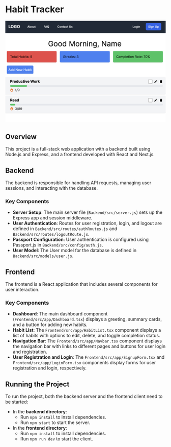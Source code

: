 # Habit Tracker
![Alt text](image.png)

## Overview

This project is a full-stack web application with a backend built using Node.js and Express, and a frontend developed with React and Next.js.

## Backend

The backend is responsible for handling API requests, managing user sessions, and interacting with the database.

### Key Components

- **Server Setup**: The main server file (`Backend/src/server.js`) sets up the Express app and session middleware.
- **User Authentication**: Routes for user registration, login, and logout are defined in `Backend/src/routes/authRoutes.js` and `Backend/src/routes/logoutRoute.js`.
- **Passport Configuration**: User authentication is configured using Passport.js in `Backend/src/config/auth.js`.
- **User Model**: The User model for the database is defined in `Backend/src/models/user.js`.

## Frontend

The frontend is a React application that includes several components for user interaction.

### Key Components

- **Dashboard**: The main dashboard component (`Frontend/src/app/Dashboard.tsx`) displays a greeting, summary cards, and a button for adding new habits.
- **Habit List**: The `Frontend/src/app/HabitList.tsx` component displays a list of habits with options to edit, delete, and toggle completion status.
- **Navigation Bar**: The `Frontend/src/app/Navbar.tsx` component displays the navigation bar with links to different pages and buttons for user login and registration.
- **User Registration and Login**: The `Frontend/src/app/SignupForm.tsx` and `Frontend/src/app/LoginForm.tsx` components display forms for user registration and login, respectively.

## Running the Project

To run the project, both the backend server and the frontend client need to be started:

- In the **backend directory**:
  - Run `npm install` to install dependencies.
  - Run `npm start` to start the server.
- In the **frontend directory**:
  - Run `npm install` to install dependencies.
  - Run `npm run dev` to start the client.


